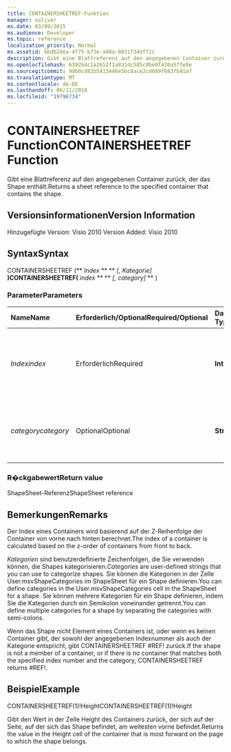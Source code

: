```yaml
---
title: CONTAINERSHEETREF-Funktion
manager: soliver
ms.date: 03/09/2015
ms.audience: Developer
ms.topic: reference
localization_priority: Normal
ms.assetid: bbdb2dea-4f75-b73e-a98a-0031f34dff2c
description: Gibt eine Blattreferenz auf den angegebenen Container zurück, der das Shape enthält.
ms.openlocfilehash: 6392b4c1a2652f1a831dc585c0be0f430a5ffe0e
ms.sourcegitcommit: 9d60cd82b5413446e5bc8ace2cd689f683fb41a7
ms.translationtype: MT
ms.contentlocale: de-DE
ms.lasthandoff: 06/11/2018
ms.locfileid: "19796734"
---
```

# <a name="containersheetref-function"></a><span data-ttu-id="686ec-103">CONTAINERSHEETREF Function</span><span class="sxs-lookup"><span data-stu-id="686ec-103">CONTAINERSHEETREF Function</span></span>

<span data-ttu-id="686ec-104">Gibt eine Blattreferenz auf den angegebenen Container zurück, der das Shape enthält.</span><span class="sxs-lookup"><span data-stu-id="686ec-104">Returns a sheet reference to the specified container that contains the shape.</span></span>
  
## <a name="version-information"></a><span data-ttu-id="686ec-105">Versionsinformationen</span><span class="sxs-lookup"><span data-stu-id="686ec-105">Version Information</span></span>

<span data-ttu-id="686ec-106">Hinzugefügte Version: Visio 2010
</span><span class="sxs-lookup"><span data-stu-id="686ec-106">Version Added: Visio 2010</span></span> 
  
## <a name="syntax"></a><span data-ttu-id="686ec-107">Syntax</span><span class="sxs-lookup"><span data-stu-id="686ec-107">Syntax</span></span>

<span data-ttu-id="686ec-108">CONTAINERSHEETREF (** *Index* ** ** *[, Kategorie]* **)</span><span class="sxs-lookup"><span data-stu-id="686ec-108">CONTAINERSHEETREF(** *index* ** ** *[, category]* ** )</span></span> 
  
### <a name="parameters"></a><span data-ttu-id="686ec-109">Parameter</span><span class="sxs-lookup"><span data-stu-id="686ec-109">Parameters</span></span>

|<span data-ttu-id="686ec-110">**Name**</span><span class="sxs-lookup"><span data-stu-id="686ec-110">**Name**</span></span>|<span data-ttu-id="686ec-111">**Erforderlich/Optional**</span><span class="sxs-lookup"><span data-stu-id="686ec-111">**Required/Optional**</span></span>|<span data-ttu-id="686ec-112">**Datentyp**</span><span class="sxs-lookup"><span data-stu-id="686ec-112">**Data Type**</span></span>|<span data-ttu-id="686ec-113">**Beschreibung**</span><span class="sxs-lookup"><span data-stu-id="686ec-113">**Description**</span></span>|
|:-----|:-----|:-----|:-----|
| <span data-ttu-id="686ec-114">_Index_</span><span class="sxs-lookup"><span data-stu-id="686ec-114">_index_</span></span> <br/> |<span data-ttu-id="686ec-115">Erforderlich</span><span class="sxs-lookup"><span data-stu-id="686ec-115">Required</span></span>  <br/> |<span data-ttu-id="686ec-116">**Integer**</span><span class="sxs-lookup"><span data-stu-id="686ec-116">**Integer**</span></span> <br/> |<span data-ttu-id="686ec-p101">Der auf 1 basierende Index des Containers. Weitere Informationen finden Sie unter "Anmerkungen".</span><span class="sxs-lookup"><span data-stu-id="686ec-p101">The 1-based index of the container. See Remarks for more information.</span></span>  <br/> |
| <span data-ttu-id="686ec-119">_category_</span><span class="sxs-lookup"><span data-stu-id="686ec-119">_category_</span></span> <br/> |<span data-ttu-id="686ec-120">Optional</span><span class="sxs-lookup"><span data-stu-id="686ec-120">Optional</span></span>  <br/> |<span data-ttu-id="686ec-121">**String**</span><span class="sxs-lookup"><span data-stu-id="686ec-121">**String**</span></span> <br/> |<span data-ttu-id="686ec-p102">Die Kategorie des Containers. Weitere Informationen finden Sie unter "Anmerkungen".</span><span class="sxs-lookup"><span data-stu-id="686ec-p102">The category of the container. See Remarks for more information.</span></span>  <br/> |
   
### <a name="return-value"></a><span data-ttu-id="686ec-124">R�ckgabewert</span><span class="sxs-lookup"><span data-stu-id="686ec-124">Return value</span></span>

<span data-ttu-id="686ec-125">ShapeSheet-Referenz</span><span class="sxs-lookup"><span data-stu-id="686ec-125">ShapeSheet reference</span></span>
  
## <a name="remarks"></a><span data-ttu-id="686ec-126">Bemerkungen</span><span class="sxs-lookup"><span data-stu-id="686ec-126">Remarks</span></span>

<span data-ttu-id="686ec-127">Der Index eines Containers wird basierend auf der Z-Reihenfolge der Container von vorne nach hinten berechnet.</span><span class="sxs-lookup"><span data-stu-id="686ec-127">The index of a container is calculated based on the z-order of containers from front to back.</span></span>
  
 <span data-ttu-id="686ec-128">*Kategorien* sind benutzerdefinierte Zeichenfolgen, die Sie verwenden können, die Shapes kategorisieren.</span><span class="sxs-lookup"><span data-stu-id="686ec-128">*Categories*  are user-defined strings that you can use to categorize shapes.</span></span> <span data-ttu-id="686ec-129">Sie können die Kategorien in der Zelle User.msvShapeCategories im ShapeSheet für ein Shape definieren.</span><span class="sxs-lookup"><span data-stu-id="686ec-129">You can define categories in the User.msvShapeCategories cell in the ShapeSheet for a shape.</span></span> <span data-ttu-id="686ec-130">Sie können mehrere Kategorien für ein Shape definieren, indem Sie die Kategorien durch ein Semikolon voneinander getrennt.</span><span class="sxs-lookup"><span data-stu-id="686ec-130">You can define multiple categories for a shape by separating the categories with semi-colons.</span></span> 
  
<span data-ttu-id="686ec-131">Wenn das Shape nicht Element eines Containers ist, oder wenn es keinen Container gibt, der sowohl der angegebenen Indexnummer als auch der Kategorie entspricht, gibt CONTAINERSHEETREF #REF! zurück.</span><span class="sxs-lookup"><span data-stu-id="686ec-131">If the shape is not a member of a container, or if there is no container that matches both the specified index number and the category, CONTAINERSHEETREF returns #REF!.</span></span>
  
## <a name="example"></a><span data-ttu-id="686ec-132">Beispiel</span><span class="sxs-lookup"><span data-stu-id="686ec-132">Example</span></span>

<span data-ttu-id="686ec-133">CONTAINERSHEETREF(1)!Height</span><span class="sxs-lookup"><span data-stu-id="686ec-133">CONTAINERSHEETREF(1)!Height</span></span> 
  
<span data-ttu-id="686ec-134">Gibt den Wert in der Zelle Height des Containers zurück, der sich auf der Seite, auf der sich das Shape befindet, am weitesten vorne befindet.</span><span class="sxs-lookup"><span data-stu-id="686ec-134">Returns the value in the Height cell of the container that is most forward on the page to which the shape belongs.</span></span> 
  

